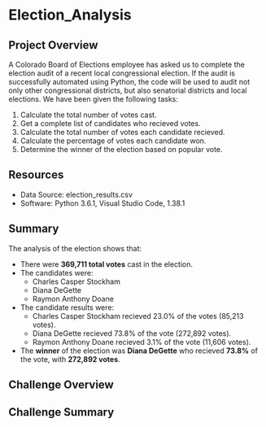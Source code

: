 # Election_Analysis

## Project Overview
A Colorado Board of Elections employee has asked us to complete the election audit of a recent local congressional election. If the audit is successfully automated using Python, the code will be used to audit not only other congressional districts, but also senatorial districts and local elections. We have been given the following tasks:

1. Calculate the total number of votes cast.
2. Get a complete list of candidates who recieved votes.
3. Calculate the total number of votes each candidate recieved.
4. Calculate the percentage of votes each candidate won.
5. Determine the winner of the election based on popular vote.

## Resources
- Data Source: election_results.csv
- Software: Python 3.6.1, Visual Studio Code, 1.38.1

## Summary
The analysis of the election shows that:
- There were **369,711 total votes** cast in the election.
- The candidates were:
  * Charles Casper Stockham
  * Diana DeGette
  * Raymon Anthony Doane
- The candidate results were:
  * Charles Casper Stockham recieved 23.0% of the votes (85,213 votes).
  * Diana DeGette recieved 73.8% of the vote (272,892 votes).
  * Raymon Anthony Doane recieved 3.1% of the vote (11,606 votes).
- The **winner** of the election was **Diana DeGette** who recieved **73.8%** of the vote, with **272,892 votes**.

## Challenge Overview
## Challenge Summary
